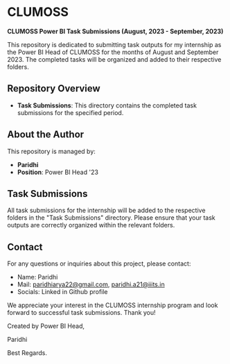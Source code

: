 # CLUMOSS

**CLUMOSS Power BI Task Submissions (August, 2023 - September, 2023)**

This repository is dedicated to submitting task outputs for my internship as the Power BI Head of CLUMOSS for the months of August and September 2023. The completed tasks will be organized and added to their respective folders.

## Repository Overview

- **Task Submissions**: This directory contains the completed task submissions for the specified period.

## About the Author

This repository is managed by:

- **Paridhi**
- **Position**: Power BI Head '23

## Task Submissions

All task submissions for the internship will be added to the respective folders in the "Task Submissions" directory. Please ensure that your task outputs are correctly organized within the relevant folders.

## Contact

For any questions or inquiries about this project, please contact:


- Name: Paridhi 
- Mail: paridhiarya22@gmail.com, paridhi.a21@iiits.in
- Socials: Linked in Github profile

We appreciate your interest in the CLUMOSS internship program and look forward to successful task submissions. Thank you!


Created by Power BI Head,

Paridhi

Best Regards.
